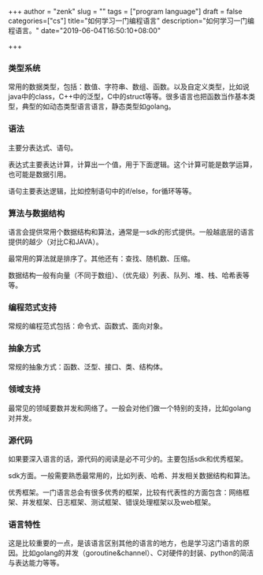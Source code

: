 +++
author = "zenk"
slug = ""
tags = ["program language"]
draft = false
categories=["cs"]
title="如何学习一门编程语言"
description="如何学习一门编程语言。"
date="2019-06-04T16:50:10+08:00"

+++

### 类型系统

常用的数据类型，包括：数值、字符串、数组、函数。以及自定义类型，比如说java中的class，C++中的泛型，C中的struct等等。很多语言也把函数当作基本类型，典型的如动态类型语言语言，静态类型如golang。

### 语法

主要分表达式、语句。

表达式主要表达计算，计算出一个值，用于下面逻辑。这个计算可能是数学运算，也可能是数据引用。

语句主要表达逻辑，比如控制语句中的if/else，for循环等等。

### 算法与数据结构

语言会提供常用个数据结构和算法，通常是一sdk的形式提供。一般越底层的语言提供的越少（对比C和JAVA）。

最常用的算法就是排序了。其他还有：查找、随机数、压缩。

数据结构一般有向量（不同于数组）、（优先级）列表、队列、堆、栈、哈希表等等。

### 编程范式支持

常规的编程范式包括：命令式、函数式、面向对象。

### 抽象方式

常规的抽象方式：函数、泛型、接口、类、结构体。

### 领域支持

最常见的领域要数并发和网络了。一般会对他们做一个特别的支持，比如golang对并发。

### 源代码

如果要深入语言的话，源代码的阅读是必不可少的。主要包括sdk和优秀框架。

sdk方面。一般需要熟悉最常用的，比如列表、哈希、并发相关数据结构和算法。

优秀框架。一门语言总会有很多优秀的框架，比较有代表性的方面包含：网络框架、并发框架、日志框架、测试框架、错误处理框架以及web框架。

### 语言特性

这是比较重要的一点，是该语言区别其他的语言的地方，也是学习这门语言的原因。比如golang的并发（goroutine&channel）、C对硬件的封装、python的简洁与表达能力等等。